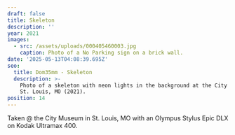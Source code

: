 ```yaml
---
draft: false
title: Skeleton
description: ''
year: 2021
images:
  - src: /assets/uploads/000405460003.jpg
    caption: Photo of a No Parking sign on a brick wall.
date: '2025-05-13T04:08:39.695Z'
seo:
  title: Dom35mm - Skeleton
  description: >-
    Photo of a skeleton with neon lights in the background at the City Museum in
    St. Louis, MO (2021).
position: 14
---
```



Taken @ the City Museum in St. Louis, MO with an Olympus Stylus Epic DLX on Kodak Ultramax 400.
